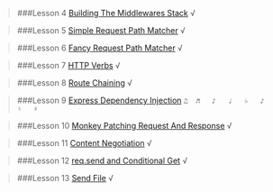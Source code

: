 >###Lesson  4 [Building The Middlewares Stack][4] √

>###Lesson  5 [Simple Request Path Matcher][5] √

>###Lesson  6 [Fancy Request Path Matcher][6] √

>###Lesson  7 [HTTP Verbs][7] √

>###Lesson  8 [Route Chaining][8] √

>###Lesson  9 [Express Dependency Injection][9] `♫ 	♬ 	♪ 	♩ 	♭ 	♪ 	♮ 	♯`

>###Lesson 10 [Monkey Patching Request And Response][10] √

>###Lesson 11 [Content Negotiation][11] √

>###Lesson 12 [req.send and Conditional Get][12] √

>###Lesson 13 [Send File][13] √

[4]:https://gist.github.com/hayeah/6bbe2bebf58ec9ae889a
[5]:https://gist.github.com/hayeah/5933719969b041b1cfff
[6]:https://gist.github.com/hayeah/5a79837c9646b8398fd2
[7]:https://gist.github.com/hayeah/8af3c2c52427c3e8b3bb
[8]:https://gist.github.com/hayeah/f0bf015fdeb0a08ffce5
[9]:https://gist.github.com/hayeah/ff0c23ef1eb39f4dcd3a
[10]:https://gist.github.com/hayeah/b136e7631deaa362a716
[11]:https://gist.github.com/hayeah/5b4f082bfc8ec24a268a
[12]:https://gist.github.com/hayeah/095cb6bfa54879efddcf
[13]:https://gist.github.com/hayeah/420d15a0aa429e4cf2d2
